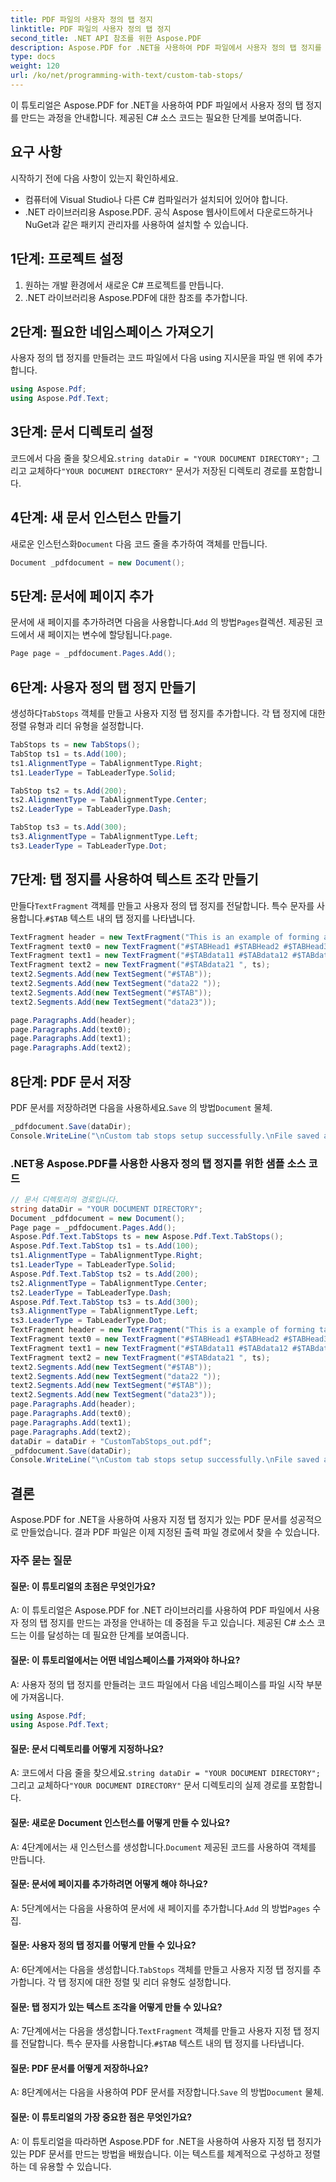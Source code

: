 ```yaml
---
title: PDF 파일의 사용자 정의 탭 정지
linktitle: PDF 파일의 사용자 정의 탭 정지
second_title: .NET API 참조를 위한 Aspose.PDF
description: Aspose.PDF for .NET을 사용하여 PDF 파일에서 사용자 정의 탭 정지를 만드는 방법을 알아보세요.
type: docs
weight: 120
url: /ko/net/programming-with-text/custom-tab-stops/
---
```


이 튜토리얼은 Aspose.PDF for .NET을 사용하여 PDF 파일에서 사용자 정의 탭 정지를 만드는 과정을 안내합니다. 제공된 C# 소스 코드는 필요한 단계를 보여줍니다.

## 요구 사항
시작하기 전에 다음 사항이 있는지 확인하세요.

- 컴퓨터에 Visual Studio나 다른 C# 컴파일러가 설치되어 있어야 합니다.
- .NET 라이브러리용 Aspose.PDF. 공식 Aspose 웹사이트에서 다운로드하거나 NuGet과 같은 패키지 관리자를 사용하여 설치할 수 있습니다.

## 1단계: 프로젝트 설정
1. 원하는 개발 환경에서 새로운 C# 프로젝트를 만듭니다.
2. .NET 라이브러리용 Aspose.PDF에 대한 참조를 추가합니다.

## 2단계: 필요한 네임스페이스 가져오기
사용자 정의 탭 정지를 만들려는 코드 파일에서 다음 using 지시문을 파일 맨 위에 추가합니다.

```csharp
using Aspose.Pdf;
using Aspose.Pdf.Text;
```

## 3단계: 문서 디렉토리 설정
 코드에서 다음 줄을 찾으세요.`string dataDir = "YOUR DOCUMENT DIRECTORY";` 그리고 교체하다`"YOUR DOCUMENT DIRECTORY"` 문서가 저장된 디렉토리 경로를 포함합니다.

## 4단계: 새 문서 인스턴스 만들기
 새로운 인스턴스화`Document` 다음 코드 줄을 추가하여 객체를 만듭니다.

```csharp
Document _pdfdocument = new Document();
```

## 5단계: 문서에 페이지 추가
 문서에 새 페이지를 추가하려면 다음을 사용합니다.`Add` 의 방법`Pages`컬렉션. 제공된 코드에서 새 페이지는 변수에 할당됩니다.`page`.

```csharp
Page page = _pdfdocument.Pages.Add();
```

## 6단계: 사용자 정의 탭 정지 만들기
 생성하다`TabStops` 객체를 만들고 사용자 지정 탭 정지를 추가합니다. 각 탭 정지에 대한 정렬 유형과 리더 유형을 설정합니다.

```csharp
TabStops ts = new TabStops();
TabStop ts1 = ts.Add(100);
ts1.AlignmentType = TabAlignmentType.Right;
ts1.LeaderType = TabLeaderType.Solid;

TabStop ts2 = ts.Add(200);
ts2.AlignmentType = TabAlignmentType.Center;
ts2.LeaderType = TabLeaderType.Dash;

TabStop ts3 = ts.Add(300);
ts3.AlignmentType = TabAlignmentType.Left;
ts3.LeaderType = TabLeaderType.Dot;
```

## 7단계: 탭 정지를 사용하여 텍스트 조각 만들기
 만들다`TextFragment` 객체를 만들고 사용자 정의 탭 정지를 전달합니다. 특수 문자를 사용합니다.`#$TAB` 텍스트 내의 탭 정지를 나타냅니다.

```csharp
TextFragment header = new TextFragment("This is an example of forming a table with TAB stops", ts);
TextFragment text0 = new TextFragment("#$TABHead1 #$TABHead2 #$TABHead3", ts);
TextFragment text1 = new TextFragment("#$TABdata11 #$TABdata12 #$TABdata13", ts);
TextFragment text2 = new TextFragment("#$TABdata21 ", ts);
text2.Segments.Add(new TextSegment("#$TAB"));
text2.Segments.Add(new TextSegment("data22 "));
text2.Segments.Add(new TextSegment("#$TAB"));
text2.Segments.Add(new TextSegment("data23"));

page.Paragraphs.Add(header);
page.Paragraphs.Add(text0);
page.Paragraphs.Add(text1);
page.Paragraphs.Add(text2);
```

## 8단계: PDF 문서 저장
 PDF 문서를 저장하려면 다음을 사용하세요.`Save` 의 방법`Document` 물체.

```csharp
_pdfdocument.Save(dataDir);
Console.WriteLine("\nCustom tab stops setup successfully.\nFile saved at " + dataDir);
```

### .NET용 Aspose.PDF를 사용한 사용자 정의 탭 정지를 위한 샘플 소스 코드 
```csharp
// 문서 디렉토리의 경로입니다.
string dataDir = "YOUR DOCUMENT DIRECTORY";
Document _pdfdocument = new Document();
Page page = _pdfdocument.Pages.Add();
Aspose.Pdf.Text.TabStops ts = new Aspose.Pdf.Text.TabStops();
Aspose.Pdf.Text.TabStop ts1 = ts.Add(100);
ts1.AlignmentType = TabAlignmentType.Right;
ts1.LeaderType = TabLeaderType.Solid;
Aspose.Pdf.Text.TabStop ts2 = ts.Add(200);
ts2.AlignmentType = TabAlignmentType.Center;
ts2.LeaderType = TabLeaderType.Dash;
Aspose.Pdf.Text.TabStop ts3 = ts.Add(300);
ts3.AlignmentType = TabAlignmentType.Left;
ts3.LeaderType = TabLeaderType.Dot;
TextFragment header = new TextFragment("This is a example of forming table with TAB stops", ts);
TextFragment text0 = new TextFragment("#$TABHead1 #$TABHead2 #$TABHead3", ts);
TextFragment text1 = new TextFragment("#$TABdata11 #$TABdata12 #$TABdata13", ts);
TextFragment text2 = new TextFragment("#$TABdata21 ", ts);
text2.Segments.Add(new TextSegment("#$TAB"));
text2.Segments.Add(new TextSegment("data22 "));
text2.Segments.Add(new TextSegment("#$TAB"));
text2.Segments.Add(new TextSegment("data23"));
page.Paragraphs.Add(header);
page.Paragraphs.Add(text0);
page.Paragraphs.Add(text1);
page.Paragraphs.Add(text2);
dataDir = dataDir + "CustomTabStops_out.pdf";
_pdfdocument.Save(dataDir);
Console.WriteLine("\nCustom tab stops setup successfully.\nFile saved at " + dataDir);
```

## 결론
Aspose.PDF for .NET을 사용하여 사용자 지정 탭 정지가 있는 PDF 문서를 성공적으로 만들었습니다. 결과 PDF 파일은 이제 지정된 출력 파일 경로에서 찾을 수 있습니다.

### 자주 묻는 질문

#### 질문: 이 튜토리얼의 초점은 무엇인가요?

A: 이 튜토리얼은 Aspose.PDF for .NET 라이브러리를 사용하여 PDF 파일에서 사용자 정의 탭 정지를 만드는 과정을 안내하는 데 중점을 두고 있습니다. 제공된 C# 소스 코드는 이를 달성하는 데 필요한 단계를 보여줍니다.

#### 질문: 이 튜토리얼에서는 어떤 네임스페이스를 가져와야 하나요?

A: 사용자 정의 탭 정지를 만들려는 코드 파일에서 다음 네임스페이스를 파일 시작 부분에 가져옵니다.

```csharp
using Aspose.Pdf;
using Aspose.Pdf.Text;
```

#### 질문: 문서 디렉토리를 어떻게 지정하나요?

 A: 코드에서 다음 줄을 찾으세요.`string dataDir = "YOUR DOCUMENT DIRECTORY";` 그리고 교체하다`"YOUR DOCUMENT DIRECTORY"` 문서 디렉토리의 실제 경로를 포함합니다.

#### 질문: 새로운 Document 인스턴스를 어떻게 만들 수 있나요?

 A: 4단계에서는 새 인스턴스를 생성합니다.`Document` 제공된 코드를 사용하여 객체를 만듭니다.

#### 질문: 문서에 페이지를 추가하려면 어떻게 해야 하나요?

 A: 5단계에서는 다음을 사용하여 문서에 새 페이지를 추가합니다.`Add` 의 방법`Pages` 수집.

#### 질문: 사용자 정의 탭 정지를 어떻게 만들 수 있나요?

 A: 6단계에서는 다음을 생성합니다.`TabStops` 객체를 만들고 사용자 지정 탭 정지를 추가합니다. 각 탭 정지에 대한 정렬 및 리더 유형도 설정합니다.

#### 질문: 탭 정지가 있는 텍스트 조각을 어떻게 만들 수 있나요?

 A: 7단계에서는 다음을 생성합니다.`TextFragment` 객체를 만들고 사용자 지정 탭 정지를 전달합니다. 특수 문자를 사용합니다.`#$TAB` 텍스트 내의 탭 정지를 나타냅니다.

#### 질문: PDF 문서를 어떻게 저장하나요?

 A: 8단계에서는 다음을 사용하여 PDF 문서를 저장합니다.`Save` 의 방법`Document` 물체.

#### 질문: 이 튜토리얼의 가장 중요한 점은 무엇인가요?

A: 이 튜토리얼을 따라하면 Aspose.PDF for .NET을 사용하여 사용자 지정 탭 정지가 있는 PDF 문서를 만드는 방법을 배웠습니다. 이는 텍스트를 체계적으로 구성하고 정렬하는 데 유용할 수 있습니다.